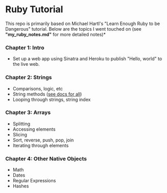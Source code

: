 # Ruby Tutorial

This repo is primarily based on Michael Hartl's "Learn Enough Ruby to be Dangerous" tutorial.  Below are the topics I went touched on (see **"my_ruby_notes.md"** for more detailed notes)*

### Chapter 1:  Intro

- Set up a web app using Sinatra and Heroku to publish "Hello, world" to the live web.

### Chapter 2: Strings

- Comparisons, logic, etc
- String methods ([see docs for all](https://ruby-doc.org/core-2.7.0/String.html))
- Looping through strings, string index

### Chapter 3: Arrays

- Splitting
- Accessing elements
- Slicing
- Sort, reverse, push, pop, join
- Iterating through elements

### Chapter 4: Other Native Objects

- Math
- Dates
- Regular Expressions
- Hashes
